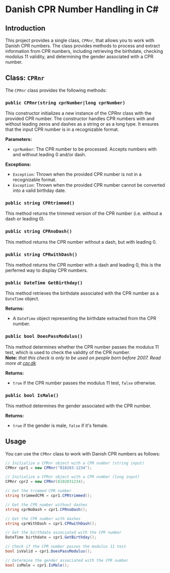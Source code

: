 # Danish CPR Number Handling in C#

## Introduction

This project provides a single class, `CPRnr`, that allows you to work with Danish CPR numbers. The class provides methods to process and extract information from CPR numbers, including retrieving the birthdate, checking modolus 11 validity, and determining the gender associated with a CPR number.

## Class: `CPRnr`

The `CPRnr` class provides the following methods:

### `public CPRnr(string cprNumber|long cprNumber)`

This constructor initializes a new instance of the CPRnr class with the provided CPR number. The constructor handles CPR numbers with and without leading zeros and dashes as a string or as a long type. It ensures that the input CPR number is in a recognizable format.

**Parameters:**

- `cprNumber`: The CPR number to be processed. Accepts numbers with and without leading 0 and/or dash.

**Exceptions:**

- `Exception`: Thrown when the provided CPR number is not in a recognizable format.
- `Exception`: Thrown when the provided CPR number cannot be converted into a valid birthday date.

### `public string CPRtrimmed()`

This method returns the trimmed version of the CPR number (i.e. without a dash or leading 0).

### `public string CPRnoDash()`

This method returns the CPR number without a dash, but with leading 0.

### `public string CPRwithDash()`

This method returns the CPR number with a dash and leading 0, this is the perferred way to display CPR numbers.

### `public DateTime GetBirthday()`

This method retrieves the birthdate associated with the CPR number as a `DateTime` object.

**Returns:**

- A `DateTime` object representing the birthdate extracted from the CPR number.

### `public bool DoesPassModulus()`

This method determines whether the CPR number passes the modulus 11 test, which is used to check the validity of the CPR number.  
**Note:** 
_that this check is only to be used on people born before 2007. Read more at [cpr.dk](https://cpr.dk/cpr-systemet/personnumre-uden-kontrolciffer-modulus-11-kontrol)_

**Returns:**

- `true` if the CPR number passes the modulus 11 test, `false` otherwise.

### `public bool IsMale()`

This method determines the gender associated with the CPR number.

**Returns:**

- `true` if the gender is male, `false` if it's female.

## Usage

You can use the `CPRnr` class to work with Danish CPR numbers as follows:

```csharp
// Initialize a CPRnr object with a CPR number (string input)
CPRnr cpr1 = new CPRnr("010203-1234");

// Initialize a CPRnr object with a CPR number (long input)
CPRnr cpr2 = new CPRnr(0102031234);

// Get the trimmed CPR number
string trimmedCPR = cpr1.CPRtrimmed();

// Get the CPR number without dashes
string cprNoDash = cpr1.CPRnoDash();

// Get the CPR number with dashes
string cprWithDash = cpr1.CPRwithDash();

// Get the birthdate associated with the CPR number
DateTime birthdate = cpr1.GetBirthday();

// Check if the CPR number passes the modulus 11 test
bool isValid = cpr1.DoesPassModulus();

// Determine the gender associated with the CPR number
bool isMale = cpr1.IsMale();
